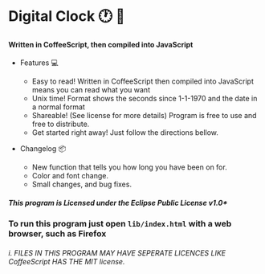 # Digital Clock :clock1: :closed_book:
#### Written in CoffeeScript, then compiled into JavaScript

* Features :computer:
  * Easy to read! Written in CoffeeScript then compiled into JavaScript means you can read what you want
  * Unix time! Format shows the seconds since 1-1-1970 and the date in a normal format
  * Shareable! (See license for more details) Program is free to use and free to distribute.
  * Get started right away! Just follow the directions bellow.

* Changelog :package:
  * New function that tells you how long you have been on for.
  * Color and font change.
  * Small changes, and bug fixes.

##### This program is Licensed under the Eclipse Public License v1.0*

### To run this program just open `lib/index.html` with a web browser, such as Firefox



###### *i. FILES IN THIS PROGRAM MAY HAVE SEPERATE LICENCES LIKE CoffeeScript HAS THE MIT license.*
